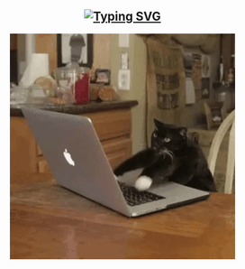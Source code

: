 <div align="center">
 <h2><a href="https://git.io/typing-svg"><img src="https://readme-typing-svg.herokuapp.com?font=Roboto&weight=300&size=30&duration=3000&pause=1000&color=FFD700&background=FF929200&center=true&vCenter=true&multiline=true&width=470&height=130&lines=Hi+my+friend;welcome;to+my+Github+profile" alt="Typing SVG" /></a></h2>
   <p><img src="ezgif.com-resize.gif" alt="Dev Cat Gif" /></p>
</div>




<!--
## Hi there 👋
**Lele97/Lele97** is a ✨ _special_ ✨ repository because its `README.md` (this file) appears on your GitHub profile.

Here are some ideas to get you started:

- 🔭 I’m currently working on ...
- 🌱 I’m currently learning ...
- 👯 I’m looking to collaborate on ...
- 🤔 I’m looking for help with ...
- 💬 Ask me about ...
- 📫 How to reach me: ...
- 😄 Pronouns: ...
- ⚡ Fun fact: ...
-->
